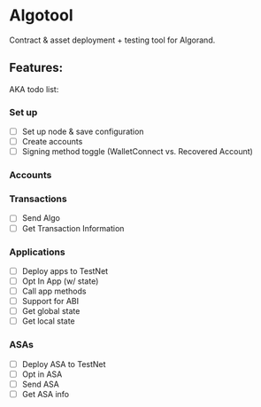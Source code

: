 # Algotool

Contract & asset deployment + testing tool for Algorand.

## Features:

AKA todo list:

### Set up
 - [ ] Set up node & save configuration
 - [ ] Create accounts
 - [ ] Signing method toggle (WalletConnect vs. Recovered Account)

### Accounts

### Transactions
 - [ ] Send Algo
 - [ ] Get Transaction Information

### Applications
 - [ ] Deploy apps to TestNet
 - [ ] Opt In App (w/ state)
 - [ ] Call app methods
 - [ ] Support for ABI 
 - [ ] Get global state
 - [ ] Get local state

### ASAs
 - [ ] Deploy ASA to TestNet
 - [ ] Opt in ASA
 - [ ] Send ASA
 - [ ] Get ASA info